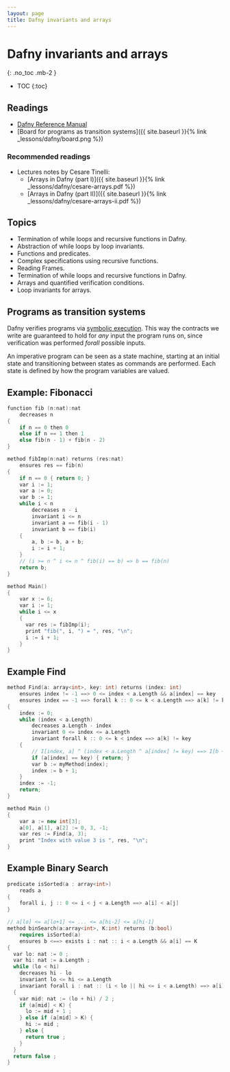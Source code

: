 ```yaml
---
layout: page
title: Dafny invariants and arrays
---
```


# Dafny invariants and arrays
{: .no_toc .mb-2 }

- TOC
{:toc}

## Readings

- [Dafny Reference Manual](https://dafny-lang.github.io/dafny/DafnyRef/DafnyRef)
- [Board for programs as transition systems]({{ site.baseurl }}{% link _lessons/dafny/board.png %})

### Recommended readings

- Lectures notes by Cesare Tinelli:
  - [Arrays in Dafny (part I)]({{ site.baseurl }}{% link _lessons/dafny/cesare-arrays.pdf %})
  - [Arrays in Dafny (part II)]({{ site.baseurl }}{% link _lessons/dafny/cesare-arrays-ii.pdf %})

## Topics

- Termination of while loops and recursive functions in Dafny.
- Abstraction of while loops by loop invariants.
- Functions and predicates.
- Complex specifications using recursive functions.
- Reading Frames.
- Termination of while loops and recursive functions in Dafny.
- Arrays and quantified verification conditions.
- Loop invariants for arrays.

## Programs as transition systems

Dafny verifies programs via [symbolic
execution](https://en.wikipedia.org/wiki/Symbolic_execution). This way the
contracts we write are guaranteed to hold for *any* input the program runs on,
since verification was performed *forall* possible inputs.

An imperative program can be seen as a state machine, starting at an initial
state and transitioning between states as commands are performed. Each state is
defined by how the program variables are valued.

## Example: Fibonacci

``` c++
function fib (n:nat):nat
    decreases n
{
    if n == 0 then 0
    else if n == 1 then 1
    else fib(n - 1) + fib(n - 2)
}

method fibImp(n:nat) returns (res:nat)
    ensures res == fib(n)
{
    if n == 0 { return 0; }
    var i := 1;
    var a := 0;
    var b := 1;
    while i < n
        decreases n - i
        invariant i <= n
        invariant a == fib(i - 1)
        invariant b == fib(i)
    {
        a, b := b, a + b;
        i := i + 1;
    }
    // (i >= n ^ i <= n ^ fib(i) == b) => b == fib(n)
    return b;
}

method Main()
{
    var x := 6;
    var i := 1;
    while i <= x
    {
      var res := fibImp(i);
      print "fib(", i, ") = ", res, "\n";
      i := i + 1;
    }
}
```

## Example Find

```c++
method Find(a: array<int>, key: int) returns (index: int)
    ensures index != -1 ==> 0 <= index < a.Length && a[index] == key
    ensures index == -1 ==> forall k :: 0 <= k < a.Length ==> a[k] != key
{
    index := 0;
    while (index < a.Length)
        decreases a.Length - index
        invariant 0 <= index <= a.Length
        invariant forall k :: 0 <= k < index ==> a[k] != key
    {
        // I[index, a] ^ (index < a.Length ^ a[index] != key) ==> I[b + 1, a]
        if (a[index] == key) { return; }
        var b := myMethod(index);
        index := b + 1;
    }
    index := -1;
    return;
}

method Main ()
{
    var a := new int[3];
    a[0], a[1], a[2] := 0, 3, -1;
    var res := Find(a, 3);
    print "Index with value 3 is ", res, "\n";
}
```

## Example Binary Search

``` c++
predicate isSorted(a : array<int>)
    reads a
{
    forall i, j :: 0 <= i < j < a.Length ==> a[i] < a[j]
}

// a[lo] <= a[lo+1] <= ... <= a[hi-2] <= a[hi-1]
method binSearch(a:array<int>, K:int) returns (b:bool)
    requires isSorted(a)
    ensures b <==> exists i : nat :: i < a.Length && a[i] == K
{
  var lo: nat := 0 ;
  var hi: nat := a.Length ;
  while (lo < hi)
    decreases hi - lo
    invariant lo <= hi <= a.Length
    invariant forall i : nat :: (i < lo || hi <= i < a.Length) ==> a[i] != K
  {
    var mid: nat := (lo + hi) / 2 ;
    if (a[mid] < K) {
      lo := mid + 1 ;
    } else if (a[mid] > K) {
      hi := mid ;
    } else {
      return true ;
    }
  }
  return false ;
}
```
